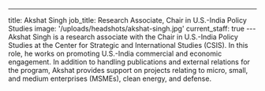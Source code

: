 ---

title: Akshat Singh
job_title: Research Associate, Chair in U.S.-India Policy Studies
image: '/uploads/headshots/akshat-singh.jpg'
current_staff: true
---Akshat Singh is a research associate with the Chair in U.S.-India Policy Studies at the Center for Strategic and International Studies (CSIS). In this role, he works on promoting U.S.-India commercial and economic engagement. In addition to handling publications and external relations for the program, Akshat provides support on projects relating to micro, small, and medium enterprises (MSMEs), clean energy, and defense.
